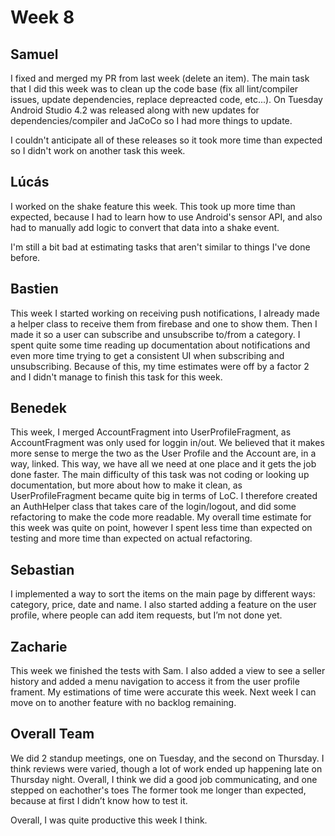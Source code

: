 # Week 8

## Samuel

I fixed and merged my PR from last week (delete an item).
The main task that I did this week was to clean up the code base (fix all lint/compiler issues, update dependencies, replace depreacted code, etc...).
On Tuesday Android Studio 4.2 was released along with new updates for dependencies/compiler and JaCoCo so I had more things to update.

I couldn't anticipate all of these releases so it took more time than expected so I didn't work on another task this week.

## Lúcás

I worked on the shake feature this week. This took up more time than expected,
because I had to learn how to use Android's sensor API, and also had to manually add
logic to convert that data into a shake event.

I'm still a bit bad at estimating tasks that aren't similar to things I've done before.

## Bastien

This week I started working on receiving push notifications, I already made a helper class to receive them from firebase and one to show them. Then I made it so a user can subscribe and unsubscribe to/from a category.
I spent quite some time reading up documentation about notifications and even more time trying to get a consistent UI when subscribing and unsubscribing.
Because of this, my time estimates were off by a factor 2 and I didn't manage to finish this task for this week.

## Benedek
This week, I merged AccountFragment into UserProfileFragment, as AccountFragment was only used for loggin in/out. We believed that it makes more sense to merge the two as the User Profile and the Account are, in a way, linked. This way, we have all we need at one place and it gets the job done faster. The main difficulty of this task was not coding or looking up documentation, but more about how to make it clean, as UserProfileFragment became quite big in terms of LoC. I therefore created an AuthHelper class that takes care of the login/logout, and did some refactoring to make the code more readable. My overall time estimate for this week was quite on point, however I spent less time than expected on testing and more time than expected on actual refactoring.

## Sebastian
I implemented a way to sort the items on the main page by different ways: category, price, date and name. I also started adding a feature on the user profile, where people can add item requests, but I’m not done yet.

## Zacharie

This week we finished the tests with Sam. I also added a view to see a seller history and added a menu navigation to access it from the user profile frament.
My estimations of time were accurate this week.
Next week I can move on to another feature with no backlog remaining.


## Overall Team
We did 2 standup meetings, one on Tuesday, and the second on Thursday. I think reviews were varied, though a lot of work ended up happening late on Thursday night. Overall, I think we did a good job communicating, and one stepped on eachother's toes
The former took me longer than expected, because at first I didn’t know how to test it.

Overall, I was quite productive this week I think.
